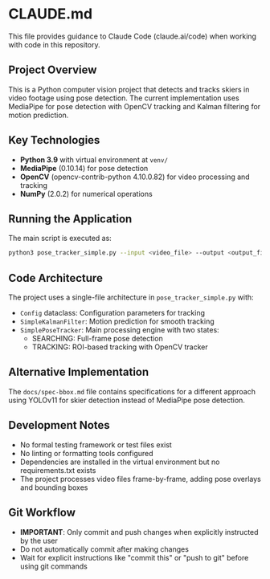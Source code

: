 # CLAUDE.md

This file provides guidance to Claude Code (claude.ai/code) when working with code in this repository.

## Project Overview

This is a Python computer vision project that detects and tracks skiers in video footage using pose detection. The current implementation uses MediaPipe for pose detection with OpenCV tracking and Kalman filtering for motion prediction.

## Key Technologies

- **Python 3.9** with virtual environment at `venv/`
- **MediaPipe** (0.10.14) for pose detection
- **OpenCV** (opencv-contrib-python 4.10.0.82) for video processing and tracking
- **NumPy** (2.0.2) for numerical operations

## Running the Application

The main script is executed as:
```bash
python3 pose_tracker_simple.py --input <video_file> --output <output_file> [--debug]
```

## Code Architecture

The project uses a single-file architecture in `pose_tracker_simple.py` with:
- `Config` dataclass: Configuration parameters for tracking
- `SimpleKalmanFilter`: Motion prediction for smooth tracking
- `SimplePoseTracker`: Main processing engine with two states:
  - SEARCHING: Full-frame pose detection
  - TRACKING: ROI-based tracking with OpenCV tracker

## Alternative Implementation

The `docs/spec-bbox.md` file contains specifications for a different approach using YOLOv11 for skier detection instead of MediaPipe pose detection.

## Development Notes

- No formal testing framework or test files exist
- No linting or formatting tools configured
- Dependencies are installed in the virtual environment but no requirements.txt exists
- The project processes video files frame-by-frame, adding pose overlays and bounding boxes

## Git Workflow

- **IMPORTANT**: Only commit and push changes when explicitly instructed by the user
- Do not automatically commit after making changes
- Wait for explicit instructions like "commit this" or "push to git" before using git commands